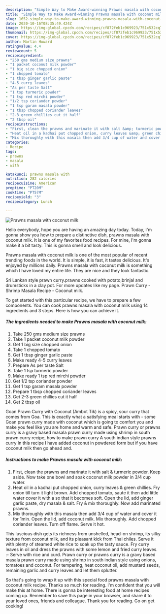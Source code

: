 ```yaml
---
description: "Simple Way to Make Award-winning Prawns masala with coconut milk"
title: "Simple Way to Make Award-winning Prawns masala with coconut milk"
slug: 1652-simple-way-to-make-award-winning-prawns-masala-with-coconut-milk
date: 2020-10-16T08:35:49.424Z
image: https://img-global.cpcdn.com/recipes/cf872feb1c969923/751x532cq70/prawns-masala-with-coconut-milk-recipe-main-photo.jpg
thumbnail: https://img-global.cpcdn.com/recipes/cf872feb1c969923/751x532cq70/prawns-masala-with-coconut-milk-recipe-main-photo.jpg
cover: https://img-global.cpcdn.com/recipes/cf872feb1c969923/751x532cq70/prawns-masala-with-coconut-milk-recipe-main-photo.jpg
author: Martin Howard
ratingvalue: 4.4
reviewcount: 5
recipeingredient:
- "250 gms medium size prawns"
- "1 packet coconut milk powder"
- "1 big size chopped onion"
- "1 chopped tomato"
- "1 tbsp ginger garlic paste"
- "4-5 curry leaves"
- "As per taste Salt"
- "1 tsp turmeric powder"
- "1 tsp red mirchi powder"
- "1/2 tsp coriander powder"
- "1 tsp garam masala powder"
- "1 tbsp chopped coriander leaves"
- "2-3 green chillies cut it half"
- "2 tbsp oil"
recipeinstructions:
- "First, clean the prawns and marinate it with salt &amp; turmeric powder. Keep aside. Now take one bowl and soak coconut milk powder in 3/4 cup water."
- "Heat oil in a kadhai put chopped onion, curry leaves &amp; green chillies. Fry onion till turn it light brown. Add chopped tomato, saute it then add little water cover it with a so that it becomes soft. Open the lid, add ginger garlic paste, dry masala &amp; salt. Fry &amp; mix thoroughly. Now add marinated prawns."
- "Mix thoroughly with this masala then add 3/4 cup of water and cover it for 1min. Open the lid, add coconut milk. Mix thoroughly. Add chopped coriander leaves. Turn off flame. Serve it hot."
categories:
- Recipe
tags:
- prawns
- masala
- with

katakunci: prawns masala with 
nutrition: 282 calories
recipecuisine: American
preptime: "PT20M"
cooktime: "PT57M"
recipeyield: "3"
recipecategory: Lunch

---
```



![Prawns masala with coconut milk](https://img-global.cpcdn.com/recipes/cf872feb1c969923/751x532cq70/prawns-masala-with-coconut-milk-recipe-main-photo.jpg)

Hello everybody, hope you are having an amazing day today. Today, I'm gonna show you how to prepare a distinctive dish, prawns masala with coconut milk. It is one of my favorites food recipes. For mine, I'm gonna make it a bit tasty. This is gonna smell and look delicious.

Prawns masala with coconut milk is one of the most popular of recent trending foods in the world. It is simple, it is fast, it tastes delicious. It's enjoyed by millions daily. Prawns masala with coconut milk is something which I have loved my entire life. They are nice and they look fantastic.

Sri Lankan style prawn curry.prawns cooked with potato,brinjal and drumsticks in a clay pot. For more updates like my page. Prawn Curry - Shrimp Masala Recipe - Coconut milk.


To get started with this particular recipe, we have to prepare a few components. You can cook prawns masala with coconut milk using 14 ingredients and 3 steps. Here is how you can achieve it.

<!--inarticleads1-->

##### The ingredients needed to make Prawns masala with coconut milk:

1. Take 250 gms medium size prawns
1. Take 1 packet coconut milk powder
1. Get 1 big size chopped onion
1. Take 1 chopped tomato
1. Get 1 tbsp ginger garlic paste
1. Make ready 4-5 curry leaves
1. Prepare As per taste Salt
1. Take 1 tsp turmeric powder
1. Make ready 1 tsp red mirchi powder
1. Get 1/2 tsp coriander powder
1. Get 1 tsp garam masala powder
1. Prepare 1 tbsp chopped coriander leaves
1. Get 2-3 green chillies cut it half
1. Get 2 tbsp oil


Goan Prawn Curry with Coconut (Ambot Tik) is a spicy, sour curry that comes from Goa. This is exactly what a satisfying meal starts with - some Goan prawn curry made with coconut which is going to comfort you and make you feel like you are home and warm and safe. Prawn curry or prawns curry is a gravy based masala prawn curry made using shrimp in south prawn curry recipe, how to make prawn curry A south indian style prawns curry In this recipe I have added coconut in powdered form but if you have coconut milk then go ahead and. 

<!--inarticleads2-->

##### Instructions to make Prawns masala with coconut milk:

1. First, clean the prawns and marinate it with salt &amp; turmeric powder. Keep aside. Now take one bowl and soak coconut milk powder in 3/4 cup water.
1. Heat oil in a kadhai put chopped onion, curry leaves &amp; green chillies. Fry onion till turn it light brown. Add chopped tomato, saute it then add little water cover it with a so that it becomes soft. Open the lid, add ginger garlic paste, dry masala &amp; salt. Fry &amp; mix thoroughly. Now add marinated prawns.
1. Mix thoroughly with this masala then add 3/4 cup of water and cover it for 1min. Open the lid, add coconut milk. Mix thoroughly. Add chopped coriander leaves. Turn off flame. Serve it hot.


This luscious dish gets its richness from unshelled, head-on shrimp, its silky texture from coconut milk, and its pleasant kick from Thai chiles. Serve it with plenty of steamed white rice to soak up the tasty sauce. Fry curry leaves in oil and dress the prawns with some lemon and fried curry leaves. :- Serve with rice and curd. Prawn curry or prawns curry is a gravy based masala prawn curry made using shrimp in south indian style using onions, tomatoes and coconut. For tempering, heat coconut oil, add mustard seeds, remaining garlic and curry leaves and let them splutter. 

So that's going to wrap it up with this special food prawns masala with coconut milk recipe. Thanks so much for reading. I'm confident that you will make this at home. There is gonna be interesting food at home recipes coming up. Remember to save this page in your browser, and share it to your loved ones, friends and colleague. Thank you for reading. Go on get cooking!

